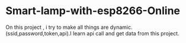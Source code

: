 # Smart-lamp-with-esp8266-Online
On this project , i try to make all things are dynamic.(ssid,password,token,api).I learn api call and get data from this project.
